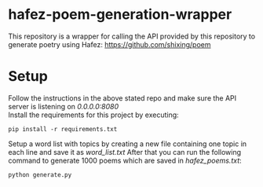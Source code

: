 # hafez-poem-generation-wrapper
This repository is a wrapper for calling the API provided by this repository to generate poetry using Hafez: https://github.com/shixing/poem

# Setup
Follow the instructions in the above stated repo and make sure the API server is listening on *0.0.0.0:8080* <br>
Install the requirements for this project by executing:
```shell
pip install -r requirements.txt
```
Setup a word list with topics by creating a new file containing one topic in each line and save it as *word_list.txt*
After that you can run the following command to generate 1000 poems which are saved in *hafez_poems.txt*:
```shell
python generate.py
```
